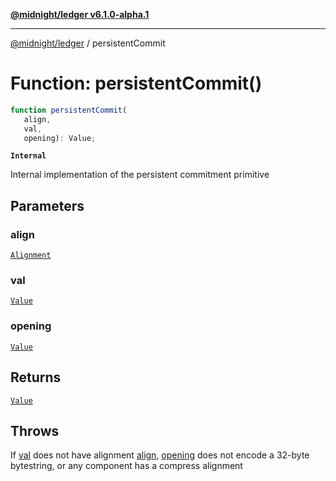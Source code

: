 [**@midnight/ledger v6.1.0-alpha.1**](../README.md)

***

[@midnight/ledger](../globals.md) / persistentCommit

# Function: persistentCommit()

```ts
function persistentCommit(
   align, 
   val, 
   opening): Value;
```

**`Internal`**

Internal implementation of the persistent commitment primitive

## Parameters

### align

[`Alignment`](../type-aliases/Alignment.md)

### val

[`Value`](../type-aliases/Value.md)

### opening

[`Value`](../type-aliases/Value.md)

## Returns

[`Value`](../type-aliases/Value.md)

## Throws

If [val](#persistentcommit) does not have alignment [align](#persistentcommit),
[opening](#persistentcommit) does not encode a 32-byte bytestring, or any component has a
compress alignment
